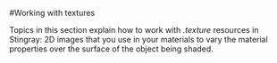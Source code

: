 ﻿#Working with textures

Topics in this section explain how to work with *.texture* resources in Stingray: 2D images that you use in your materials to vary the material properties over the surface of the object being shaded.
